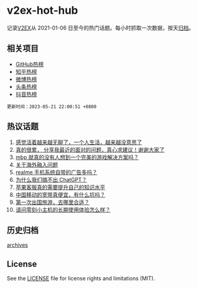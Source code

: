 # v2ex-hot-hub

 记录[V2EX](https://www.v2ex.com/)从 2021-01-06 日至今的热门话题。每小时抓取一次数据，按天[归档](archives)。
 
 ## 相关项目

- [GitHub热榜](https://github.com/it985/github-hot-hub)
- [知乎热榜](https://github.com/it985/zhihu-hot-hub)
- [微博热榜](https://github.com/it985/weibo-hot-hub)
- [头条热榜](https://github.com/it985/toutiao-hot-hub)
- [抖音热榜](https://github.com/it985/douyin-hot-hub)


 `更新时间：2023-05-21 22:00:51 +0800`

## 热议话题

1. [感觉活着越来越无聊了，一个人生活，越来越没意思了](https://www.v2ex.com/t/941697)
1. [真的很累， 分享我最近的面对的问题，真心求建议！谢谢大家了](https://www.v2ex.com/t/941726)
1. [mbp 就真的没有人想到一个完美的游戏解决方案吗？](https://www.v2ex.com/t/941623)
1. [关于海外融入问题](https://www.v2ex.com/t/941654)
1. [realme 手机系统自带的广告多吗？](https://www.v2ex.com/t/941638)
1. [为什么我们搞不出 ChatGPT？](https://www.v2ex.com/t/941606)
1. [苹果客服真的需要提升自己的知识水平](https://www.v2ex.com/t/941680)
1. [中国移动的宽带真便宜，有什么坑吗？](https://www.v2ex.com/t/941695)
1. [第一次出国旅游，去哪里合适？](https://www.v2ex.com/t/941599)
1. [请问零刻小主机的长期使用体验怎么样？](https://www.v2ex.com/t/941632)

## 历史归档

[archives](archives)

## License

See the [LICENSE](LICENSE) file for license rights and limitations (MIT).
